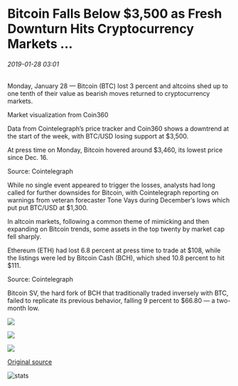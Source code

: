 # Bitcoin Falls Below $3,500 as Fresh Downturn Hits Cryptocurrency Markets ...

###### 2019-01-28 03:01

Monday, January 28 — Bitcoin (BTC) lost 3 percent and altcoins shed up to one tenth of their value as bearish moves returned to cryptocurrency markets.

Market visualization from Coin360

Data from Cointelegraph’s price tracker and Coin360 shows a downtrend at the start of the week, with BTC/USD losing support at $3,500.

At press time on Monday, Bitcoin hovered around $3,460, its lowest price since Dec. 16.

Source: Cointelegraph

While no single event appeared to trigger the losses, analysts had long called for further downsides for Bitcoin, with Cointelegraph reporting on warnings from veteran forecaster Tone Vays during December’s lows which put put BTC/USD at $1,300.

In altcoin markets, following a common theme of mimicking and then expanding on Bitcoin trends, some assets in the top twenty by market cap fell sharply.

Ethereum (ETH) had lost 6.8 percent at press time to trade at $108, while the listings were led by Bitcoin Cash (BCH), which shed 10.8 percent to hit $111.

Source: Cointelegraph

Bitcoin SV, the hard fork of BCH that traditionally traded inversely with BTC, failed to replicate its previous behavior, falling 9 percent to $66.80 — a two-month low.

![](https://s3.cointelegraph.com/storage/uploads/view/b3a3a83b0aff4aa8e32f0955b6e92156.png)

![](https://s3.cointelegraph.com/storage/uploads/view/fd61f2ef71e56d78f362dbbda9389962.png)

![](https://s3.cointelegraph.com/storage/uploads/view/24af7433e5a3955e62aa1f82c014a012.jpg)

[Original source](https://cointelegraph.com/news/bitcoin-falls-below-3-500-as-fresh-downturn-hits-cryptocurrency-markets)

![stats](https://c.statcounter.com/11760860/0/a89fa40b/1/ "stats")